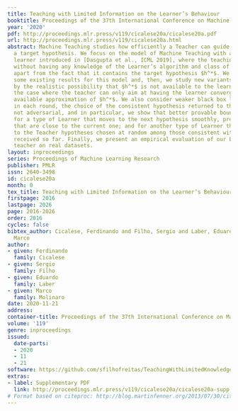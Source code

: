 ```yaml
---
title: Teaching with Limited Information on the Learner’s Behaviour
booktitle: Proceedings of the 37th International Conference on Machine Learning
year: '2020'
pdf: http://proceedings.mlr.press/v119/cicalese20a/cicalese20a.pdf
url: http://proceedings.mlr.press/v119/cicalese20a.html
abstract: Machine Teaching studies how efficiently a Teacher can guide a Learner to
  a target hypothesis. We focus on the model of Machine Teaching with a black box
  learner introduced in [Dasgupta et al., ICML 2019], where the teaching is done interactively
  without having any knowledge of the Learner’s algorithm and class of hypotheses,
  apart from the fact that it contains the target hypothesis $h^*$. We first refine
  some existing results for this model and, then, we study new variants of it. Motivated
  by the realistic possibility that $h^*$ is not available to the learner, we consider
  the case where the teacher can only aim at having the learner converge to a best
  available approximation of $h^*$. We also consider weaker black box learners, where,
  in each round, the choice of the consistent hypothesis returned to the Teacher is
  not adversarial, and in particular, we show that better provable bounds can be obtained
  for a type of Learner that moves to the next hypothesis smoothly, preferring hypotheses
  that are close to the current one; and for another type of Learner that can provide
  to the Teacher hypotheses chosen at random among those consistent with the examples
  received so far. Finally, we present an empirical evaluation of our basic interactive
  teacher on real datasets.
layout: inproceedings
series: Proceedings of Machine Learning Research
publisher: PMLR
issn: 2640-3498
id: cicalese20a
month: 0
tex_title: Teaching with Limited Information on the Learner’s Behaviour
firstpage: 2016
lastpage: 2026
page: 2016-2026
order: 2016
cycles: false
bibtex_author: Cicalese, Ferdinando and Filho, Sergio and Laber, Eduardo and Molinaro,
  Marco
author:
- given: Ferdinando
  family: Cicalese
- given: Sergio
  family: Filho
- given: Eduardo
  family: Laber
- given: Marco
  family: Molinaro
date: 2020-11-21
address: 
container-title: Proceedings of the 37th International Conference on Machine Learning
volume: '119'
genre: inproceedings
issued:
  date-parts:
  - 2020
  - 11
  - 21
software: https://github.com/sfilhofreitas/TeachingWithLimitedKnowledge
extras:
- label: Supplementary PDF
  link: http://proceedings.mlr.press/v119/cicalese20a/cicalese20a-supp.pdf
# Format based on citeproc: http://blog.martinfenner.org/2013/07/30/citeproc-yaml-for-bibliographies/
---
```


